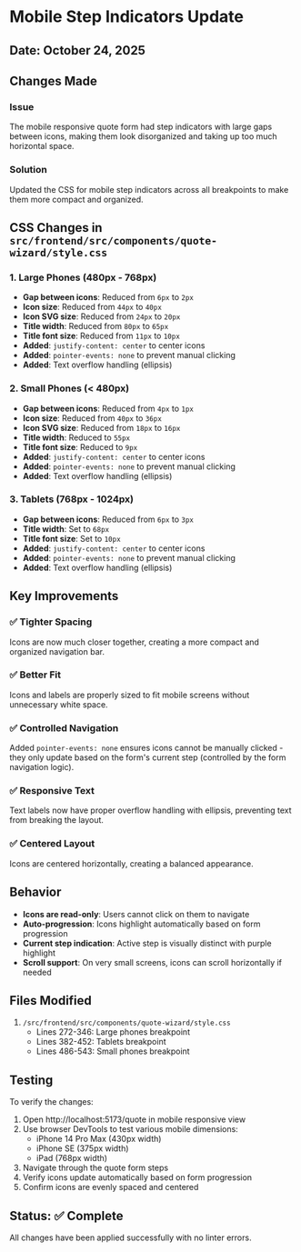 # Mobile Step Indicators Update

## Date: October 24, 2025

## Changes Made

### Issue
The mobile responsive quote form had step indicators with large gaps between icons, making them look disorganized and taking up too much horizontal space.

### Solution
Updated the CSS for mobile step indicators across all breakpoints to make them more compact and organized.

## CSS Changes in `src/frontend/src/components/quote-wizard/style.css`

### 1. **Large Phones (480px - 768px)**
- **Gap between icons**: Reduced from `6px` to `2px`
- **Icon size**: Reduced from `44px` to `40px`
- **Icon SVG size**: Reduced from `24px` to `20px`
- **Title width**: Reduced from `80px` to `65px`
- **Title font size**: Reduced from `11px` to `10px`
- **Added**: `justify-content: center` to center icons
- **Added**: `pointer-events: none` to prevent manual clicking
- **Added**: Text overflow handling (ellipsis)

### 2. **Small Phones (< 480px)**
- **Gap between icons**: Reduced from `4px` to `1px`
- **Icon size**: Reduced from `40px` to `36px`
- **Icon SVG size**: Reduced from `18px` to `16px`
- **Title width**: Reduced to `55px`
- **Title font size**: Reduced to `9px`
- **Added**: `justify-content: center` to center icons
- **Added**: `pointer-events: none` to prevent manual clicking
- **Added**: Text overflow handling (ellipsis)

### 3. **Tablets (768px - 1024px)**
- **Gap between icons**: Reduced from `6px` to `3px`
- **Title width**: Set to `68px`
- **Title font size**: Set to `10px`
- **Added**: `justify-content: center` to center icons
- **Added**: `pointer-events: none` to prevent manual clicking
- **Added**: Text overflow handling (ellipsis)

## Key Improvements

### ✅ **Tighter Spacing**
Icons are now much closer together, creating a more compact and organized navigation bar.

### ✅ **Better Fit**
Icons and labels are properly sized to fit mobile screens without unnecessary white space.

### ✅ **Controlled Navigation**
Added `pointer-events: none` ensures icons cannot be manually clicked - they only update based on the form's current step (controlled by the form navigation logic).

### ✅ **Responsive Text**
Text labels now have proper overflow handling with ellipsis, preventing text from breaking the layout.

### ✅ **Centered Layout**
Icons are centered horizontally, creating a balanced appearance.

## Behavior

- **Icons are read-only**: Users cannot click on them to navigate
- **Auto-progression**: Icons highlight automatically based on form progression
- **Current step indication**: Active step is visually distinct with purple highlight
- **Scroll support**: On very small screens, icons can scroll horizontally if needed

## Files Modified

1. `/src/frontend/src/components/quote-wizard/style.css`
   - Lines 272-346: Large phones breakpoint
   - Lines 382-452: Tablets breakpoint  
   - Lines 486-543: Small phones breakpoint

## Testing

To verify the changes:
1. Open http://localhost:5173/quote in mobile responsive view
2. Use browser DevTools to test various mobile dimensions:
   - iPhone 14 Pro Max (430px width)
   - iPhone SE (375px width)
   - iPad (768px width)
3. Navigate through the quote form steps
4. Verify icons update automatically based on form progression
5. Confirm icons are evenly spaced and centered

## Status: ✅ Complete

All changes have been applied successfully with no linter errors.

